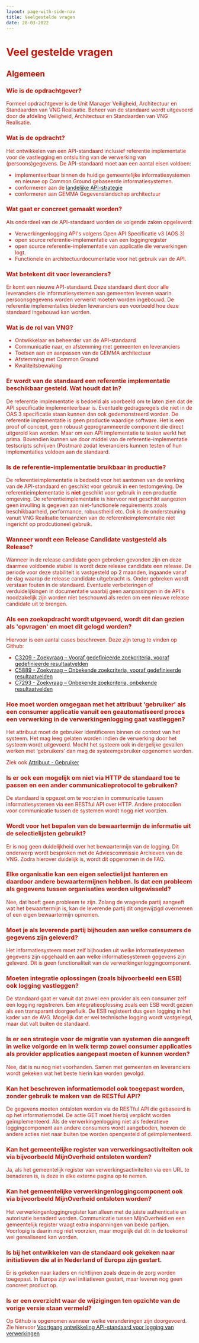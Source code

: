 ```yaml
---
layout: page-with-side-nav
title: Veelgestelde vragen
date: 28-03-2022
---
```


<span style="color:#C21807">
  
# Veel gestelde vragen

## Algemeen

### Wie is de opdrachtgever?

Formeel opdrachtgever is de Unit Manager Veiligheid, Architectuur en Standaarden van VNG Realisatie. Beheer van de standaard wordt uitgevoerd door de afdeling Veiligheid, Architectuur en Standaarden van VNG Realisatie.

### Wat is de opdracht?

Het ontwikkelen van een API-standaard inclusief referentie implementatie voor de vastlegging en ontsluiting van de verwerking van (persoons)gegevens. De API-standaard moet aan een aantal eisen voldoen:

- implementeerbaar binnen de huidige gemeentelijke informatiesystemen en nieuwe op Common Ground gebaseerde informatiesystemen.
- conformeren aan de [landelijke API-strategie](https://docs.geostandaarden.nl/api/API-Strategie/)
- conformeren aan GEMMA Gegevenslandschap architectuur

### Wat gaat er concreet gemaakt worden?

Als onderdeel van de API-standaard worden de volgende zaken opgeleverd:

* Verwerkingenlogging API's volgens Open API Specificatie v3 (AOS 3)
* open source referentie-implementatie van een loggingregister
* open source referentie-implementatie van applicatie die verwerkingen logt.
* Functionele en architectuurdocumentatie voor het gebruik van de API.

### Wat betekent dit voor leveranciers?

Er komt een nieuwe API-standaard. Deze standaard dient door alle leveranciers die informatiesystemen aan gemeenten leveren waarin persoonsgegevens worden verwerkt moeten worden ingebouwd. De referentie implementaties bieden leveranciers een voorbeeld hoe deze standaard ingebouwd kan worden.

### Wat is de rol van VNG?

* Ontwikkelaar en beheerder van de API-standaard
* Communicatie naar, en afstemming met gemeenten en leveranciers
* Toetsen aan en aanpassen van de GEMMA architectuur
* Afstemming met Common Ground
* Kwaliteitsbewaking

### Er wordt van de standaard een referentie implementatie beschikbaar gesteld. Wat houdt dat in?

De referentie implementatie is bedoeld als voorbeeld om te laten zien dat de API specificatie implementeerbaar is. Eventuele gedragsregels die niet in de OAS 3 specificatie staan kunnen dan ook gedemonstreerd worden. De referentie implementatie is geen productie waardige software. Het is een proof of concept, geen robuust geprogrammeerde component die direct uitgerold kan worden. Maar om een API implementatie te testen werkt het prima. Bovendien kunnen we door middel van de referentie-implementatie testscripts schrijven (Postman) zodat leveranciers kunnen testen of hun implementaties voldoen aan de standaard.

### Is de referentie-implementatie bruikbaar in productie?

De referentieimplementatie is bedoeld voor het aantonen van de werking van de API-standaard en geschikt voor gebruik in een testomgeving. De referentieimplementatie is **niet** geschikt voor gebruik in een productie omgeving. De referentieimplementatie is hiervoor niet geschikt aangezien geen invulling is gegeven aan niet-functionele requirements zoals beschikbaarheid, performance, robuustheid etc. Ook is de ondersteuning vanuit VNG Realisatie tenaanzien van de referentieimplementatie niet ingericht op prodcutioneel gebruik.

### Wanneer wordt een Release Candidate vastgesteld als Release?

Wanneer in de release candidate geen gebreken gevonden zijn en deze daarmee voldoende stabiel is wordt deze release candidate een release. De periode voor deze stabiliteit is vastgesteld op 2 maanden, ingaande vanaf de dag waarop de release candidate uitgebracht is. Onder gebreken wordt verstaan fouten in de standaard. Eventuele verbeteringen of verduidelijkingen in documentatie waarbij geen aanpassingen in de API's noodzakelijk zijn worden niet beschouwd als reden om een nieuwe release candidate uit te brengen.

### Als een zoekopdracht wordt utgevoerd, wordt dit dan gezien als 'opvragen' en moet dit gelogd worden?

Hiervoor is een aantal cases beschreven. Deze zijn terug te vinden op Github:
* [C3209 - Zoekvraag – Vooraf gedefinieerde zoekcriteria, vooraf gedefinieerde resultaatvelden](./achtergronddocumentatie/ontwerp/artefacten/3209.md)
* [C5889 - Zoekvraag – Onbekende zoekcriteria, vooraf gedefinieerde resultaatvelden](./achtergronddocumentatie/ontwerp/artefacten/5889.md)
* [C7293 - Zoekvraag – Onbekende zoekcriteria, onbekende resultaatvelden](./achtergronddocumentatie/ontwerp/artefacten/7293.md)

### Hoe moet worden omgegaan met het attribuut 'gebruiker' als een consumer applicatie vanuit een geautomatiseerd proces een verwerking in de verwerkingenlogging gaat vastleggen?

Het attribuut moet de gebruiker identificeren binnen de context van het systeem. Het mag leeg gelaten worden indien de verwerking door het systeem wordt uitgevoerd. Mocht het systeem ook in dergelijke gevallen werken met ‘gebruikers’ dan mag de systeemgebruiker opgenomen worden.

Ziek ook [Attribuut - Gebruiker](./gegevenswoordenboek/attributen/Gebruiker.md)

### Is er ook een mogelijk om niet via HTTP de standaard toe te passen en een ander communicatieprotocol te gebruiken?

De standaard is opgezet om te voorzien in communicatie tussen informatiesystemen via een RESTful API over HTTP. Andere protocollen voor communicatie tussen de systemen wordt nogg niet voorzien. 

### Wordt voor het bepalen van de bewaartermijn de informatie uit de selectielijsten gebruikt?

Er is nog geen duidelijkheid over het bewaartermijn van de logging. Dit onderwerp wordt besproken met de Adviescommissie Archieven van de VNG. Zodra hierover duidelijk is, wordt dit opgenomen in de FAQ.

### Elke organisatie kan een eigen selectielijst hanteren en daardoor andere bewaartermijnen hebben. Is dat een probleem als gegevens tussen organisaties worden uitgewisseld?

Nee, dat hoeft geen probleem te zijn. Zolang de vragende partij aangeeft wat het bewaartermijn is, kan de leverende partij dit ongewijzigd overnemen of een eigen bewaartermijn opnemen.

### Moet je als leverende partij bijhouden aan welke consumers de gegevens zijn geleverd?

Het informatiesysteem moet zelf bijhouden uit welke informatiesystemen gegevens zijn opgehaald en aan welke informatiesystemen gegevens zijn geleverd. Dit is geen functionaliteit van de verwerkingenloggingcomponent.

### Moeten integratie oplossingen (zoals bijvoorbeeld een ESB) ook logging vastleggen?

De standaard gaat er vanuit dat zowel een provider als een consumer zelf een logging registreren. Een integratieoplossing zoals een ESB wordt gezien als een transparant doorgeefluik. De ESB registeert dus geen logging in het kader van de AVG. Mogelijk dat er wel technische logging wordt vastgelegd, maar dat valt buiten de standaard.

### Is er een strategie voor de migratie van systemen die aangeeft in welke volgorde en in welk termp zowel consumer applicaties als provider applicaties aangepast moeten of kunnen worden?

Nee, dat is nu nog niet voorhanden. Samen met gemeenten en leveranciers wordt gekeken wat het beste hierin kan worden gevolgd.

### Kan het beschreven informatiemodel ook toegepast worden, zonder gebruik te maken van de RESTful API?

De gegevens moeten ontsloten worden via de RESTful API die gebaseerd is op het informatiemodel. De actie GET moet hierbij verplicht worden geïmplementeerd. Als de verwerkingenlogging niet als federatieve loggingcomponent aan andere consumers wordt aangeboden, hoeven de andere acties niet naar buiten toe worden opengesteld of geïmplementeerd.

### Kan het gemeentelijke register van verwerkingsactiviteiten ook via bijvoorbeeld MijnOverheid ontsloten worden?

Ja, als het gemeentelijk register van verwerkingsactiviteiten via een URL te benaderen is, is deze in elke externe pagina op te nemen.

### Kan het gemeentelijke verwerkingenloggingcomponent ook via bijvoorbeeld MijnOverheid ontsloten worden?

Het verwerkingenloggingregister kan alleen met de juiste authenticatie en autorisatie benaderd worden. Communicatie tussen MijnOverheid en een gemeentelijk register vraagt extra inspanningen van beide partijen. Voorlopig is daarin nog niet voorzien, maar mogelijk dat dit in de toekomst wel gerealiseerd kan worden.

### Is bij het ontwikkelen van de standaard ook gekeken naar initiatieven die al in Nederland of Europa zijn gestart.

Er is gekeken naar kaders en richtlijnen zoals deze in de zorg worden toegepast. In Europa zijn wel initiatieven gestart, maar leveren nog geen concreet product op.

### Is er een overzicht waar de wijzigingen ten opzichte van de vorige versie staan vermeld?

Op Github is opgenomen wanneer welke veranderingen zijn doorgevoerd. Zie hiervoor [Voortgang ontwikkeling API-standaard voor logging van verwerkingen](./achtergronddocumentatie/voortgang.md)
